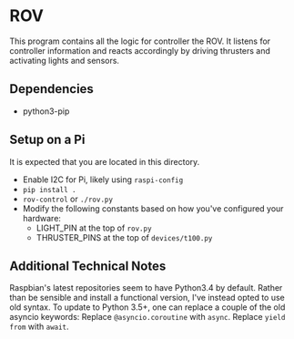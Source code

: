 # ROV
This program contains all the logic for controller the ROV.
It listens for controller information and reacts accordingly by
driving thrusters and activating lights and sensors.

## Dependencies
* python3-pip

## Setup on a Pi
It is expected that you are located in this directory.
* Enable I2C for Pi, likely using `raspi-config`
* `pip install .`
* `rov-control` or `./rov.py`
* Modify the following constants based on how you've configured your hardware:
  * LIGHT_PIN at the top of `rov.py`
  * THRUSTER_PINS at the top of `devices/t100.py`

## Additional Technical Notes
Raspbian's latest repositories seem to have Python3.4 by default.
Rather than be sensible and install a functional version, I've instead opted to use old syntax.
To update to Python 3.5+, one can replace a couple of the old asyncio keywords:
Replace `@asyncio.coroutine` with `async`. Replace `yield from` with `await`.
